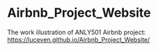# Airbnb_Project_Website
The work illustration of ANLY501 Airbnb project: https://luceven.github.io/Airbnb_Project_Website/
